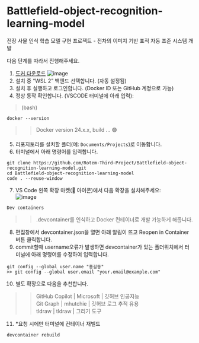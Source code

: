 # Battlefield-object-recognition-learning-model
전장 사물 인식 학습 모델 구현 프로젝트 - 전차의 이미지 기반 표적 자동 조준 시스템 개발

다음 단계를 따라서 진행해주세요.

1. [도커 다운로드](https://www.docker.com/products/docker-desktop)
![image](https://github.com/user-attachments/assets/4c7ede5c-cbd5-4f7e-98bf-facce0cff1c3)
2. 설치 중 “WSL 2” 백엔드 선택합니다. (자동 설정됨)
3. 설치 후 실행하고 로그인합니다. (Docker ID 또는 GitHub 계정으로 가능)
4. 정상 동작 확인합니다. (VSCODE 터미널에 아래 입력):<br>
>(bash)
<pre><code>docker --version</code></pre>
>>Docker version 24.x.x, build ... 🟢
5. 리포지토리를 설치할 폴더(예: `Documents/Projects`)로 이동합니다.
6. 터미널에서 아래 명령어를 입력합니다.
<pre><code>git clone https://github.com/Rotem-Third-Project/Battlefield-object-recognition-learning-model.git
cd Battlefield-object-recognition-learning-model
code . --reuse-window
</code></pre>
7. VS Code 왼쪽 확장 마켓(🧩 아이콘)에서 다음 확장을 설치해주세요:<br>
![image](https://github.com/user-attachments/assets/1931a5bd-6c69-446a-8335-7ea325c44e06)
<pre><code>Dev containers</code></pre>
>>.devcontainer를 인식하고 Docker 컨테이너로 개발 가능하게 해줍니다.
8. 편집창에서 devcontainer.json을 열면 아래 알림이 뜨고 Reopen in Container 버튼 클릭합니다.
9. commit할때 username오류가 발생하면 devcontainer가 있는 폴더위치에서 터미널에 아래 명령어를 수정하여 입력합니다.
<pre><code>git config --global user.name "홍길동"
>> git config --global user.email "your.email@example.com"
</code></pre>
10. 별도 확장으로 다음을 추천합니다.
>>	GitHub Copilot | Microsoft | 깃허브 인공지능<br>
>>  Git Graph | mhutchie | 깃허브 로그 추적 유용<br>
>>  tldraw | tldraw | 그리기 도구
11. *요청 시에만 터미널에 컨테이너 재빌드
<pre><code>devcontainer rebuild</code></pre>
